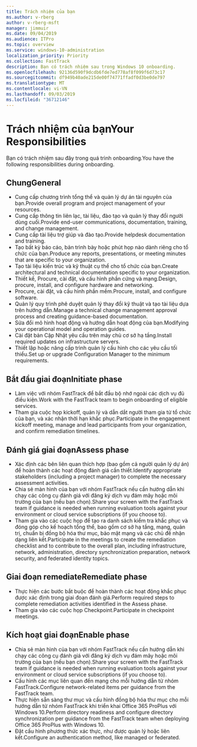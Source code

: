 ```yaml
---
title: Trách nhiệm của bạn
ms.author: v-rberg
author: v-rberg-msft
manager: jimmuir
ms.date: 09/04/2019
ms.audience: ITPro
ms.topic: overview
ms.service: windows-10-administration
localization_priority: Priority
ms.collection: FastTrack
description: Bạn có trách nhiệm sau trong Windows 10 onboarding.
ms.openlocfilehash: 92136d590f9dcdb6fde7ed778af8f099f6d73c17
ms.sourcegitcommit: df949b40ade215de00f74771ffadf0d3be0de797
ms.translationtype: MT
ms.contentlocale: vi-VN
ms.lasthandoff: 09/03/2019
ms.locfileid: "36712146"
---
```

# <a name="your-responsibilities"></a><span data-ttu-id="dde3a-103">Trách nhiệm của bạn</span><span class="sxs-lookup"><span data-stu-id="dde3a-103">Your Responsibilities</span></span>

<span data-ttu-id="dde3a-104">Bạn có trách nhiệm sau đây trong quá trình onboarding.</span><span class="sxs-lookup"><span data-stu-id="dde3a-104">You have the following responsibilities during onboarding.</span></span>

## <a name="general"></a><span data-ttu-id="dde3a-105">Chung</span><span class="sxs-lookup"><span data-stu-id="dde3a-105">General</span></span>

- <span data-ttu-id="dde3a-106">Cung cấp chương trình tổng thể và quản lý dự án tài nguyên của bạn.</span><span class="sxs-lookup"><span data-stu-id="dde3a-106">Provide overall program and project management of your resources.</span></span>
- <span data-ttu-id="dde3a-107">Cung cấp thông tin liên lạc, tài liệu, đào tạo và quản lý thay đổi người dùng cuối.</span><span class="sxs-lookup"><span data-stu-id="dde3a-107">Provide end-user communications, documentation, training, and change management.</span></span>
- <span data-ttu-id="dde3a-108">Cung cấp tài liệu trợ giúp và đào tạo.</span><span class="sxs-lookup"><span data-stu-id="dde3a-108">Provide helpdesk documentation and training.</span></span>
- <span data-ttu-id="dde3a-109">Tạo bất kỳ báo cáo, bản trình bày hoặc phút họp nào dành riêng cho tổ chức của bạn.</span><span class="sxs-lookup"><span data-stu-id="dde3a-109">Produce any reports, presentations, or meeting minutes that are specific to your organization.</span></span>
- <span data-ttu-id="dde3a-110">Tạo tài liệu kiến trúc và kỹ thuật cụ thể cho tổ chức của bạn.</span><span class="sxs-lookup"><span data-stu-id="dde3a-110">Create architectural and technical documentation specific to your organization.</span></span>
- <span data-ttu-id="dde3a-111">Thiết kế, Procure, cài đặt, và cấu hình phần cứng và mạng.</span><span class="sxs-lookup"><span data-stu-id="dde3a-111">Design, procure, install, and configure hardware and networking.</span></span>
- <span data-ttu-id="dde3a-112">Procure, cài đặt, và cấu hình phần mềm.</span><span class="sxs-lookup"><span data-stu-id="dde3a-112">Procure, install, and configure software.</span></span>
- <span data-ttu-id="dde3a-113">Quản lý quy trình phê duyệt quản lý thay đổi kỹ thuật và tạo tài liệu dựa trên hướng dẫn.</span><span class="sxs-lookup"><span data-stu-id="dde3a-113">Manage a technical change management approval process and creating guidance-based documentation.</span></span>
- <span data-ttu-id="dde3a-114">Sửa đổi mô hình hoạt động và hướng dẫn hoạt động của bạn.</span><span class="sxs-lookup"><span data-stu-id="dde3a-114">Modifying your operational model and operation guides.</span></span>
- <span data-ttu-id="dde3a-115">Cài đặt bản Cập Nhật yêu cầu trên máy chủ cơ sở hạ tầng.</span><span class="sxs-lookup"><span data-stu-id="dde3a-115">Install required updates on infrastructure servers.</span></span>
- <span data-ttu-id="dde3a-116">Thiết lập hoặc nâng cấp trình quản lý cấu hình cho các yêu cầu tối thiểu.</span><span class="sxs-lookup"><span data-stu-id="dde3a-116">Set up or upgrade Configuration Manager to the minimum requirements.</span></span>

## <a name="initiate-phase"></a><span data-ttu-id="dde3a-117">Bắt đầu giai đoạn</span><span class="sxs-lookup"><span data-stu-id="dde3a-117">Initiate phase</span></span>

- <span data-ttu-id="dde3a-118">Làm việc với nhóm FastTrack để bắt đầu bộ nhớ ngoài các dịch vụ đủ điều kiện.</span><span class="sxs-lookup"><span data-stu-id="dde3a-118">Work with the FastTrack team to begin onboarding of eligible services.</span></span>
- <span data-ttu-id="dde3a-119">Tham gia cuộc họp kickoff, quản lý và dẫn dắt người tham gia từ tổ chức của bạn, và xác nhận thời hạn khắc phục.</span><span class="sxs-lookup"><span data-stu-id="dde3a-119">Participate in the engagement kickoff meeting, manage and lead participants from your organization, and confirm remediation timelines.</span></span>

## <a name="assess-phase"></a><span data-ttu-id="dde3a-120">Đánh giá giai đoạn</span><span class="sxs-lookup"><span data-stu-id="dde3a-120">Assess phase</span></span>

- <span data-ttu-id="dde3a-121">Xác định các bên liên quan thích hợp (bao gồm cả người quản lý dự án) để hoàn thành các hoạt động đánh giá cần thiết.</span><span class="sxs-lookup"><span data-stu-id="dde3a-121">Identify appropriate stakeholders (including a project manager) to complete the necessary assessment activities.</span></span>
- <span data-ttu-id="dde3a-122">Chia sẻ màn hình của bạn với nhóm FastTrack nếu cần hướng dẫn khi chạy các công cụ đánh giá với đăng ký dịch vụ đám mây hoặc môi trường của bạn (nếu bạn chọn).</span><span class="sxs-lookup"><span data-stu-id="dde3a-122">Share your screen with the FastTrack team if guidance is needed when running evaluation tools against your environment or cloud service subscriptions (if you choose to).</span></span>
- <span data-ttu-id="dde3a-123">Tham gia vào các cuộc họp để tạo ra danh sách kiểm tra khắc phục và đóng góp cho kế hoạch tổng thể, bao gồm cơ sở hạ tầng, mạng, quản trị, chuẩn bị đồng bộ hóa thư mục, bảo mật mạng và các chủ đề nhận dạng liên kết.</span><span class="sxs-lookup"><span data-stu-id="dde3a-123">Participate in the meetings to create the remediation checklist and to contribute to the overall plan, including infrastructure, network, administration, directory synchronization preparation, network security, and federated identity topics.</span></span>

## <a name="remediate-phase"></a><span data-ttu-id="dde3a-124">Giai đoạn remediate</span><span class="sxs-lookup"><span data-stu-id="dde3a-124">Remediate phase</span></span>

- <span data-ttu-id="dde3a-125">Thực hiện các bước bắt buộc để hoàn thành các hoạt động khắc phục được xác định trong giai đoạn đánh giá.</span><span class="sxs-lookup"><span data-stu-id="dde3a-125">Perform required steps to complete remediation activities identified in the Assess phase.</span></span>
- <span data-ttu-id="dde3a-126">Tham gia vào các cuộc họp Checkpoint.</span><span class="sxs-lookup"><span data-stu-id="dde3a-126">Participate in checkpoint meetings.</span></span>

## <a name="enable-phase"></a><span data-ttu-id="dde3a-127">Kích hoạt giai đoạn</span><span class="sxs-lookup"><span data-stu-id="dde3a-127">Enable phase</span></span>

- <span data-ttu-id="dde3a-128">Chia sẻ màn hình của bạn với nhóm FastTrack nếu cần hướng dẫn khi chạy các công cụ đánh giá với đăng ký dịch vụ đám mây hoặc môi trường của bạn (nếu bạn chọn).</span><span class="sxs-lookup"><span data-stu-id="dde3a-128">Share your screen with the FastTrack team if guidance is needed when running evaluation tools against your environment or cloud service subscriptions (if you choose to).</span></span>
- <span data-ttu-id="dde3a-129">Cấu hình các mục liên quan đến mạng cho mỗi hướng dẫn từ nhóm FastTrack.</span><span class="sxs-lookup"><span data-stu-id="dde3a-129">Configure network-related items per guidance from the FastTrack team.</span></span>
- <span data-ttu-id="dde3a-130">Thực hiện sẵn sàng thư mục và cấu hình đồng bộ hóa thư mục cho mỗi hướng dẫn từ nhóm FastTrack khi triển khai Office 365 ProPlus với Windows 10.</span><span class="sxs-lookup"><span data-stu-id="dde3a-130">Perform directory readiness and configure directory synchronization per guidance from the FastTrack team when deploying Office 365 ProPlus with Windows 10.</span></span>
- <span data-ttu-id="dde3a-131">Đặt cấu hình phương thức xác thực, như được quản lý hoặc liên kết.</span><span class="sxs-lookup"><span data-stu-id="dde3a-131">Configure an authentication method, like managed or federated.</span></span>







  

  

 